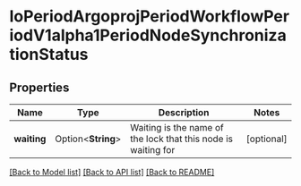 # IoPeriodArgoprojPeriodWorkflowPeriodV1alpha1PeriodNodeSynchronizationStatus

## Properties

Name | Type | Description | Notes
------------ | ------------- | ------------- | -------------
**waiting** | Option<**String**> | Waiting is the name of the lock that this node is waiting for | [optional]

[[Back to Model list]](../README.md#documentation-for-models) [[Back to API list]](../README.md#documentation-for-api-endpoints) [[Back to README]](../README.md)


